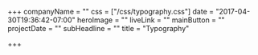 +++
companyName = ""
css = ["/css/typography.css"]
date = "2017-04-30T19:36:42-07:00"
heroImage = ""
liveLink = ""
mainButton = ""
projectDate = ""
subHeadline = ""
title = "Typography"

+++

